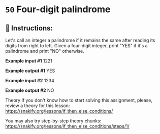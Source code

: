 # `50` Four-digit palindrome

## 📝 Instructions:

Let's call an integer a palindrome if it remains the same after reading its digits from right to left. Given a four-digit integer, print "YES" if it's a palindrome and print "NO" otherwise. 

**Example input #1**
1221

**Example output #1**
YES

**Example input #2**
1234

**Example output #2**
NO

Theory
If you don't know how to start solving this assignment, please, review a theory for this lesson:
https://snakify.org/lessons/if_then_else_conditions/ 

You may also try step-by-step theory chunks:
https://snakify.org/lessons/if_then_else_conditions/steps/1/